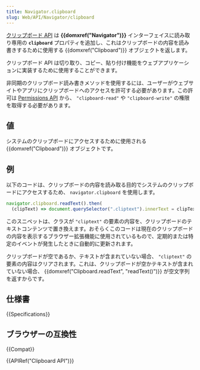 ```yaml
---
title: Navigator.clipboard
slug: Web/API/Navigator/clipboard
---
```


[クリップボード API](/ja/docs/Web/API/Clipboard_API) は **{{domxref("Navigator")}}** インターフェイスに読み取り専用の **`clipboard`** プロパティを追加し、これはクリップボードの内容を読み書きするために使用する {{domxref("Clipboard")}} オブジェクトを返します。

クリップボード API は切り取り、コピー、貼り付け機能をウェブアプリケーションに実装するために使用することができます。

非同期のクリップボード読み書きメソッドを使用するには、ユーザーがウェブサイトやアプリにクリップボードへのアクセスを許可する必要があります。この許可は [Permissions API](/ja/docs/Web/API/Permissions_API) から、 `"clipboard-read"` や `"clipboard-write"` の権限を取得する必要があります。

## 値

システムのクリップボードにアクセスするために使用される {{domxref("Clipboard")}} オブジェクトです。

## 例

以下のコードは、クリップボードの内容を読み取る目的でシステムのクリップボードにアクセスするため、 `navigator.clipboard` を使用します。

```js
navigator.clipboard.readText().then(
  (clipText) => document.querySelector(".cliptext").innerText = clipText);
```

このスニペットは、クラスが `"cliptext"` の要素の内容を、クリップボードのテキストコンテンツで置き換えます。おそらくこのコードは現在のクリップボードの内容を表示するブラウザー拡張機能に使用されているもので、定期的または特定のイベントが発生したときに自動的に更新されます。

クリップボードが空であるか、テキストが含まれていない場合、 `"cliptext"` の要素の内容はクリアされます。これは、クリップボードが空かテキストが含まれていない場合、 {{domxref("Clipboard.readText", "readText()")}} が空文字列を返すからです。

## 仕様書

{{Specifications}}

## ブラウザーの互換性

{{Compat}}

{{APIRef("Clipboard API")}}
